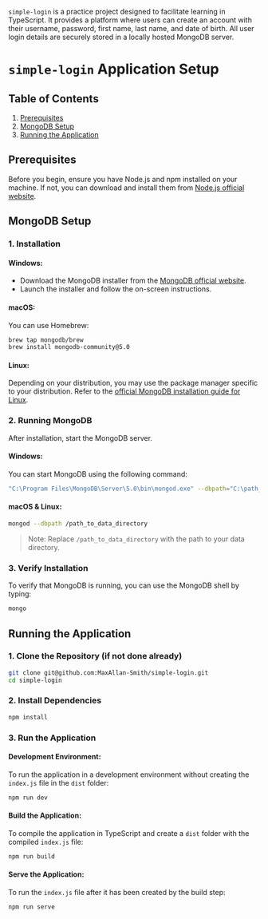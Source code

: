 `simple-login` is a practice project designed to facilitate learning in TypeScript. It provides a platform where users can create an account with their username, password, first name, last name, and date of birth. All user login details are securely stored in a locally hosted MongoDB server.

# `simple-login` Application Setup

## Table of Contents
1. [Prerequisites](#prerequisites)
2. [MongoDB Setup](#mongodb-setup)
3. [Running the Application](#running-the-application)

## Prerequisites
Before you begin, ensure you have Node.js and npm installed on your machine. If not, you can download and install them from [Node.js official website](https://nodejs.org/).

## MongoDB Setup

### 1. Installation

#### Windows:
- Download the MongoDB installer from the [MongoDB official website](https://www.mongodb.com/try/download/community).
- Launch the installer and follow the on-screen instructions.

#### macOS:
You can use Homebrew:
```bash
brew tap mongodb/brew
brew install mongodb-community@5.0
```

#### Linux:
Depending on your distribution, you may use the package manager specific to your distribution. Refer to the [official MongoDB installation guide for Linux](https://docs.mongodb.com/manual/administration/install-on-linux/).

### 2. Running MongoDB
After installation, start the MongoDB server.

#### Windows:
You can start MongoDB using the following command:
```bash
"C:\Program Files\MongoDB\Server\5.0\bin\mongod.exe" --dbpath="C:\path_to_data_directory"
```

#### macOS & Linux:
```bash
mongod --dbpath /path_to_data_directory
```

> Note: Replace `/path_to_data_directory` with the path to your data directory.

### 3. Verify Installation
To verify that MongoDB is running, you can use the MongoDB shell by typing:
```bash
mongo
```

## Running the Application

### 1. Clone the Repository (if not done already)
```bash
git clone git@github.com:MaxAllan-Smith/simple-login.git
cd simple-login
```

### 2. Install Dependencies
```bash
npm install
```

### 3. Run the Application

#### Development Environment:
To run the application in a development environment without creating the `index.js` file in the `dist` folder:
```bash
npm run dev
```

#### Build the Application:
To compile the application in TypeScript and create a `dist` folder with the compiled `index.js` file:
```bash
npm run build
```

#### Serve the Application:
To run the `index.js` file after it has been created by the build step:
```bash
npm run serve
```
